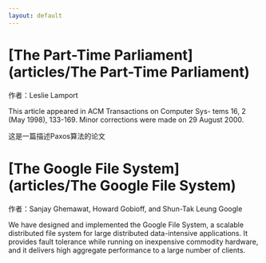 ```yaml
---
layout: default
---
```


# [](#header-1)[The Part-Time Parliament](articles/The Part-Time Parliament)

作者：Leslie Lamport

This article appeared in ACM Transactions on Computer Sys- tems 16, 2 (May 1998), 133-169. Minor corrections were made on 29 August 2000.

这是一篇描述Paxos算法的论文

# [](#header-1)[The Google File System](articles/The Google File System)

作者：Sanjay Ghemawat, Howard Gobioff, and Shun-Tak Leung
Google

We have designed and implemented the Google File System, a scalable distributed file system for large distributed data-intensive applications. It provides fault tolerance while running on inexpensive commodity hardware, and it delivers high aggregate performance to a large number of clients.